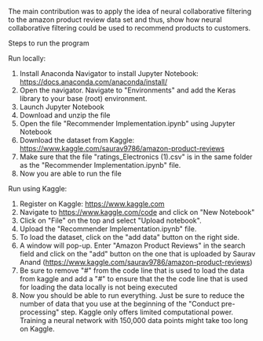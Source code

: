 The main contribution was to apply the idea of neural collaborative filtering to the amazon product review data set and thus, show how neural collaborative filtering could be used to recommend products to customers.

Steps to run the program

Run locally:
1. Install Anaconda Navigator to install Jupyter Notebook: https://docs.anaconda.com/anaconda/install/
2. Open the navigator. Navigate to "Environments" and add the Keras library to your base (root) environment.
3. Launch Jupyter Notebook
4. Download and unzip the file
5. Open the file "Recommender Implementation.ipynb" using Jupyter Notebook
6. Download the dataset from Kaggle: https://www.kaggle.com/saurav9786/amazon-product-reviews
7. Make sure that the file "ratings_Electronics (1).csv" is in the same folder as the "Recommender Implementation.ipynb" file.
8. Now you are able to run the file


Run using Kaggle:
1. Register on Kaggle: https://www.kaggle.com
2. Navigate to https://www.kaggle.com/code and click on "New Notebook"
3. Click on "File" on the top and select "Upload notebook".
4. Upload the "Recommender Implementation.ipynb" file.
5. To load the dataset, click on the "add data" button on the right side.
6. A window will pop-up. Enter "Amazon Product Reviews" in the search field and click on the "add" button on the one that is uploaded by Saurav Anand (https://www.kaggle.com/saurav9786/amazon-product-reviews)
7. Be sure to remove "#" from the code line that is used to load the data from kaggle and add a "#" to ensure that the the code line that is used for loading the data locally is not being executed
8. Now you should be able to run everything. Just be sure to reduce the number of data that you use at the beginning of the "Conduct pre-processing" step. Kaggle only offers limited computational power. Training a neural network with 150,000 data points might take too long on Kaggle.
